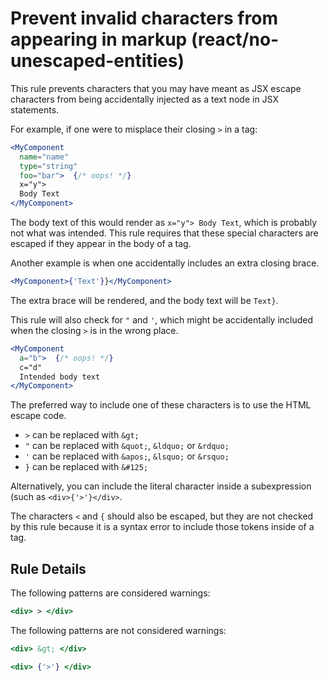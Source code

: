 # Prevent invalid characters from appearing in markup (react/no-unescaped-entities)

This rule prevents characters that you may have meant as JSX escape characters
from being accidentally injected as a text node in JSX statements.

For example, if one were to misplace their closing `>` in a tag:

```jsx
<MyComponent
  name="name"
  type="string"
  foo="bar">  {/* oops! */}
  x="y">
  Body Text
</MyComponent>
```

The body text of this would render as `x="y"> Body Text`, which is probably not
what was intended. This rule requires that these special characters are
escaped if they appear in the body of a tag.

Another example is when one accidentally includes an extra closing brace.

```jsx
<MyComponent>{'Text'}}</MyComponent>
```

The extra brace will be rendered, and the body text will be `Text}`.

This rule will also check for `"` and `'`, which might be accidentally included
when the closing `>` is in the wrong place.

```jsx
<MyComponent
  a="b">  {/* oops! */}
  c="d"
  Intended body text
</MyComponent>
```

The preferred way to include one of these characters is to use the HTML escape code.

- `>` can be replaced with `&gt;`
- `"` can be replaced with `&quot;`, `&ldquo;` or `&rdquo;`
- `'` can be replaced with `&apos;`, `&lsquo;` or `&rsquo;`
- `}` can be replaced with `&#125;`

Alternatively, you can include the literal character inside a subexpression
(such as `<div>{'>'}</div>`.

The characters `<` and `{` should also be escaped, but they are not checked by this
rule because it is a syntax error to include those tokens inside of a tag.

## Rule Details

The following patterns are considered warnings:

```jsx
<div> > </div>
```

The following patterns are not considered warnings:

```jsx
<div> &gt; </div>
```

```jsx
<div> {'>'} </div>
```
